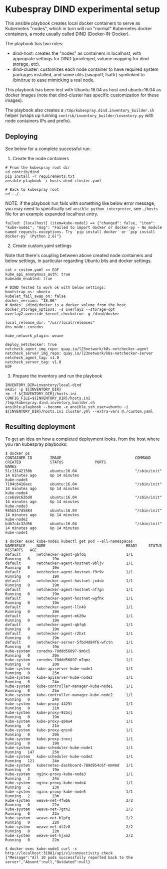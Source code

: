 # Kubespray DIND experimental setup

This ansible playbook creates local docker containers
to serve as Kubernetes "nodes", which in turn will run
"normal" Kubernetes docker containers, a mode usually
called DIND (Docker-IN-Docker).

The playbook has two roles:
- dind-host: creates the "nodes" as containers in localhost, with
  appropiate settings for DIND (privileged, volume mapping for dind
  storage, etc).
- dind-cluster: customizes each node container to have required
  system packages installed, and some utils (swapoff, lsattr)
  symlinked to /bin/true to ease mimicking a real node.

This playbook has been test with Ubuntu 16.04 as host and ubuntu:16.04
as docker images (note that dind-cluster has specific customization
for these images).

The playbook also creates a `/tmp/kubespray.dind.inventory_builder.sh`
helper (wraps up running `contrib/inventory_builder/inventory.py` with
node containers IPs and prefix).

## Deploying

See below for a complete successful run:

1. Create the node containers

~~~~
# From the kubespray root dir
cd contrib/dind
pip install -r requirements.txt
ansible-playbook -i hosts dind-cluster.yaml

# Back to kubespray root
cd ../..
~~~~

NOTE: if the playbook run fails with something like below error
message, you may need to specifically set `ansible_python_interpreter`,
see `./hosts` file for an example expanded localhost entry.

~~~
failed: [localhost] (item=kube-node1) => {"changed": false, "item": "kube-node1", "msg": "Failed to import docker or docker-py - No module named requests.exceptions. Try `pip install docker` or `pip install docker-py` (Python 2.6)"}
~~~

2. Create custom.yaml settings

Note that there's coupling between above created node containers
and below settings, in particular regarding Ubuntu bits and
docker settings.

~~~
cat > custom.yaml << EOF
kube_api_anonymous_auth: true
kubeadm_enabled: true

# DIND Tested to work ok with below settings:
bootstrap_os: ubuntu
kubelet_fail_swap_on: false
docker_version: "18.06"
# Nodes' /dind/docker is a docker volume from the host
docker_storage_options: -s overlay2 --storage-opt overlay2.override_kernel_check=true -g /dind/docker

local_release_dir: "/usr/local/releases"
dns_mode: coredns

kube_network_plugin: weave

deploy_netchecker: True
netcheck_agent_img_repo: quay.io/l23network/k8s-netchecker-agent
netcheck_server_img_repo: quay.io/l23network/k8s-netchecker-server
netcheck_agent_tag: v1.0
netcheck_server_tag: v1.0
EOF
~~~

3. Prepare the inventory and run the playbook

~~~
INVENTORY_DIR=inventory/local-dind
mkdir -p ${INVENTORY_DIR}
rm -f ${INVENTORY_DIR}/hosts.ini
CONFIG_FILE=${INVENTORY_DIR}/hosts.ini /tmp/kubespray.dind.inventory_builder.sh
ansible-playbook --become -e ansible_ssh_user=ubuntu -i ${INVENTORY_DIR}/hosts.ini cluster.yml --extra-vars @./custom.yaml
~~~

## Resulting deployment

To get an idea on how a completed deployment looks,
from the host where you ran kubespray playbooks:

~~~
$ docker ps
CONTAINER ID        IMAGE                                 COMMAND                  CREATED             STATUS              PORTS                       NAMES
51c13142150b        ubuntu:16.04                          "/sbin/init"             14 minutes ago      Up 14 minutes                                   kube-node5
7104c6416eec        ubuntu:16.04                          "/sbin/init"             14 minutes ago      Up 14 minutes                                   kube-node4
cce6a9c62bd0        ubuntu:16.04                          "/sbin/init"             14 minutes ago      Up 14 minutes                                   kube-node3
985b517d5884        ubuntu:16.04                          "/sbin/init"             14 minutes ago      Up 14 minutes                                   kube-node2
bdb7c4c32d56        ubuntu:16.04                          "/sbin/init"             14 minutes ago      Up 14 minutes                                   kube-node1

$ docker exec kube-node1 kubectl get pod --all-namespaces
NAMESPACE     NAME                                    READY     STATUS    RESTARTS   AGE
default       netchecker-agent-g6fdq                  1/1       Running   0          19m
default       netchecker-agent-hostnet-9bljv          1/1       Running   0          19m
default       netchecker-agent-hostnet-f9r9v          1/1       Running   0          19m
default       netchecker-agent-hostnet-jxdsb          1/1       Running   0          19m
default       netchecker-agent-hostnet-nf7gn          1/1       Running   0          19m
default       netchecker-agent-hostnet-wgfhk          1/1       Running   0          19m
default       netchecker-agent-lln49                  1/1       Running   0          19m
default       netchecker-agent-mk26w                  1/1       Running   0          19m
default       netchecker-agent-qbfq6                  1/1       Running   0          19m
default       netchecker-agent-r2hxt                  1/1       Running   0          19m
default       netchecker-server-5fbd4d84f6-wfctn      1/1       Running   0          19m
kube-system   coredns-78ddd56897-9m6c5                1/1       Running   0          20m
kube-system   coredns-78ddd56897-m7qmz                1/1       Running   0          20m
kube-system   kube-apiserver-kube-node1               1/1       Running   0          25m
kube-system   kube-apiserver-kube-node2               1/1       Running   0          24m
kube-system   kube-controller-manager-kube-node1      1/1       Running   0          25m
kube-system   kube-controller-manager-kube-node2      1/1       Running   0          24m
kube-system   kube-proxy-4425t                        1/1       Running   0          21m
kube-system   kube-proxy-925sj                        1/1       Running   0          19m
kube-system   kube-proxy-q6mw4                        1/1       Running   0          21m
kube-system   kube-proxy-qnsv6                        1/1       Running   0          20m
kube-system   kube-proxy-tnxvj                        1/1       Running   0          19m
kube-system   kube-scheduler-kube-node1               1/1       Running   147        25m
kube-system   kube-scheduler-kube-node2               1/1       Running   121        24m
kube-system   kubernetes-dashboard-789d954c6f-mm4md   1/1       Running   0          19m
kube-system   nginx-proxy-kube-node3                  1/1       Running   2          24m
kube-system   nginx-proxy-kube-node4                  1/1       Running   2          23m
kube-system   nginx-proxy-kube-node5                  1/1       Running   2          23m
kube-system   weave-net-4fwb6                         2/2       Running   0          22m
kube-system   weave-net-7gtn2                         2/2       Running   0          22m
kube-system   weave-net-blpfg                         2/2       Running   0          22m
kube-system   weave-net-dt2z8                         2/2       Running   0          22m
kube-system   weave-net-hjxm2                         2/2       Running   0          22m

$ docker exec kube-node1 curl -s http://localhost:31081/api/v1/connectivity_check
{"Message":"All 10 pods successfully reported back to the server","Absent":null,"Outdated":null}
~~~
